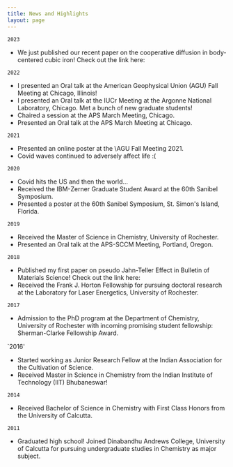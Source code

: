 ```yaml
---
title: News and Highlights
layout: page
---
```

`2023`
- We just published our recent paper on the cooperative diffusion in body-centered cubic iron! Check out the link here: 

`2022`
- I presented an Oral talk at the American Geophysical Union (AGU) Fall Meeting at Chicago, Illinois!
- I presented an Oral talk at the IUCr Meeting at the Argonne National Laboratory, Chicago. Met a bunch of new graduate students!
- Chaired a session at the APS March Meeting, Chicago.
- Presented an Oral talk at the APS March Meeting at Chicago.

`2021`

- Presented an online poster at the \AGU Fall Meeting 2021\. 
- Covid waves continued to adversely affect life :( 

`2020`

- Covid hits the US and then the world...
- Received the IBM-Zerner Graduate Student Award at the 60th Sanibel Symposium.
- Presented a poster at the 60th Sanibel Symposium, St. Simon's Island, Florida.

`2019`

- Received the Master of Science in Chemistry, University of Rochester.
- Presented an Oral talk at the APS-SCCM Meeting, Portland, Oregon.

`2018`

- Published my first paper on pseudo Jahn-Teller Effect in Bulletin of Materials Science! Check out the link here: 
- Received the Frank J. Horton Fellowship for pursuing doctoral research at the Laboratory for Laser Energetics, University of Rochester.

`2017`

- Admission to the PhD program at the Department of Chemistry, University of Rochester with incoming promising student fellowship: Sherman-Clarke Fellowship Award.

`2016'

- Started working as Junior Research Fellow at the Indian Association for the Cultivation of Science.
- Received Master in Science in Chemistry from the Indian Institute of Technology (IIT) Bhubaneswar!

`2014`
- Received Bachelor of Science in Chemistry with First Class Honors from the University of Calcutta. 

`2011`
- Graduated high school! Joined Dinabandhu Andrews College, University of Calcutta for pursuing undergraduate studies in Chemistry as major subject.


